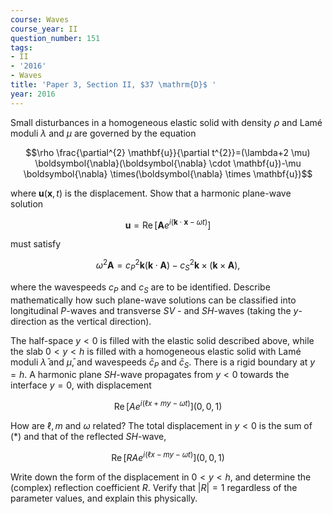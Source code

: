 ```yaml
---
course: Waves
course_year: II
question_number: 151
tags:
- II
- '2016'
- Waves
title: 'Paper 3, Section II, $37 \mathrm{D}$ '
year: 2016
---
```




Small disturbances in a homogeneous elastic solid with density $\rho$ and Lamé moduli $\lambda$ and $\mu$ are governed by the equation

$$\rho \frac{\partial^{2} \mathbf{u}}{\partial t^{2}}=(\lambda+2 \mu) \boldsymbol{\nabla}(\boldsymbol{\nabla} \cdot \mathbf{u})-\mu \boldsymbol{\nabla} \times(\boldsymbol{\nabla} \times \mathbf{u})$$

where $\mathbf{u}(\mathbf{x}, t)$ is the displacement. Show that a harmonic plane-wave solution

$$\mathbf{u}=\operatorname{Re}\left[\mathbf{A} e^{i(\mathbf{k} \cdot \mathbf{x}-\omega t)}\right]$$

must satisfy

$$\omega^{2} \mathbf{A}=c_{P}^{2} \mathbf{k}(\mathbf{k} \cdot \mathbf{A})-c_{S}^{2} \mathbf{k} \times(\mathbf{k} \times \mathbf{A}),$$

where the wavespeeds $c_{P}$ and $c_{S}$ are to be identified. Describe mathematically how such plane-wave solutions can be classified into longitudinal $P$-waves and transverse $S V$ - and $S H$-waves (taking the $y$-direction as the vertical direction).

The half-space $y<0$ is filled with the elastic solid described above, while the slab $0<y<h$ is filled with a homogeneous elastic solid with Lamé moduli $\bar{\lambda}$ and $\bar{\mu}$, and wavespeeds $\bar{c}_{P}$ and $\bar{c}_{S}$. There is a rigid boundary at $y=h$. A harmonic plane $S H$-wave propagates from $y<0$ towards the interface $y=0$, with displacement

$$\operatorname{Re}\left[A e^{i(\ell x+m y-\omega t)}\right](0,0,1)$$

How are $\ell, m$ and $\omega$ related? The total displacement in $y<0$ is the sum of $(*)$ and that of the reflected $S H$-wave,

$$\operatorname{Re}\left[R A e^{i(\ell x-m y-\omega t)}\right](0,0,1)$$

Write down the form of the displacement in $0<y<h$, and determine the (complex) reflection coefficient $R$. Verify that $|R|=1$ regardless of the parameter values, and explain this physically.
